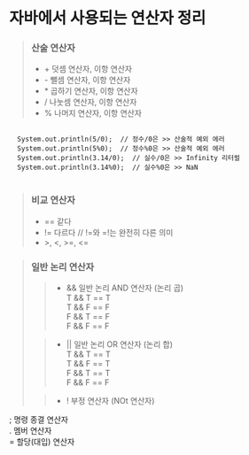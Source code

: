 # 자바에서 사용되는 연산자 정리

> ### 산술 연산자
> + \+ 덧셈 연산자, 이항 연산자   
> + \- 뺄셈 연산자, 이항 연산자   
> + \* 곱하기 연산자, 이항 연산자    
> + \/ 나눗셈 연산자, 이항 연산자   
> + \% 나머지 연산자, 이항 연산자   
<pre>
<code>
  System.out.println(5/0);  // 정수/0은 >> 산술적 예외 에러
  System.out.println(5%0);  // 정수%0은 >> 산술적 예외 에러
  System.out.println(3.14/0);  // 실수/0은 >> Infinity 리터럴
  System.out.println(3.14%0);  // 실수%0은 >> NaN
</code>
</pre>
> ### 비교 연산자
> + \== 같다   
> + \!= 다르다  // !=와 =!는 완전히 다른 의미   
> + \>, <, >=, <=   

> ### 일반 논리 연산자
> > + \&& 일반 논리 AND 연산자 (논리 곱)   
> > T && T == T    
> > T && F == F    
> > F && T == F    
> > F && F == F   
>
> > + \|| 일반 논리 OR 연산자 (논리 합)   
> > T && T == T    
> > T && F == T    
> > F && T == T    
> > F && F == F   
>
> > + \! 부정 연산자 (NOt 연산자)   




; 명령 종결 연산자   
. 멤버 연산자   
= 할당(대입) 연산자   
